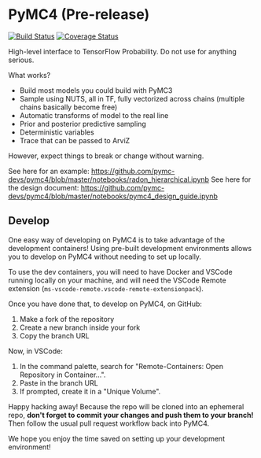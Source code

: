 # PyMC4 (Pre-release)

[![Build Status](https://dev.azure.com/pymc-devs/pymc4/_apis/build/status/pymc-devs.pymc4?branchName=master)](https://dev.azure.com/pymc-devs/pymc4/_build/latest?definitionId=1&branchName=master)
[![Coverage Status](https://codecov.io/gh/pymc-devs/pymc4/branch/master/graph/badge.svg)](https://codecov.io/gh/pymc-devs/pymc4)

High-level interface to TensorFlow Probability. Do not use for anything serious.

What works?

 * Build most models you could build with PyMC3
 * Sample using NUTS, all in TF, fully vectorized across chains (multiple chains basically become free)
 * Automatic transforms of model to the real line
 * Prior and posterior predictive sampling
 * Deterministic variables
 * Trace that can be passed to ArviZ

However, expect things to break or change without warning.

See here for an example: https://github.com/pymc-devs/pymc4/blob/master/notebooks/radon_hierarchical.ipynb
See here for the design document: https://github.com/pymc-devs/pymc4/blob/master/notebooks/pymc4_design_guide.ipynb

## Develop

One easy way of developing on PyMC4 is to take advantage of the development containers! 
Using pre-built development environments allows you to develop on PyMC4 without needing to set up locally.

To use the dev containers, you will need to have Docker and VSCode running locally on your machine, 
and will need the VSCode Remote extension (`ms-vscode-remote.vscode-remote-extensionpack`).

Once you have done that, to develop on PyMC4, on GitHub:

1. Make a fork of the repository
2. Create a new branch inside your fork
3. Copy the branch URL

Now, in VSCode:

1. In the command palette, search for "Remote-Containers: Open Repository in Container...".
2. Paste in the branch URL
3. If prompted, create it in a "Unique Volume".

Happy hacking away! 
Because the repo will be cloned into an ephemeral repo,
**don't forget to commit your changes and push them to your branch!**
Then follow the usual pull request workflow back into PyMC4.

We hope you enjoy the time saved on setting up your development environment!
